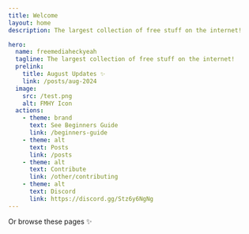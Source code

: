 ```yaml
---
title: Welcome
layout: home
description: The largest collection of free stuff on the internet!

hero:
  name: freemediaheckyeah
  tagline: The largest collection of free stuff on the internet!
  prelink:
    title: August Updates ✨
    link: /posts/aug-2024
  image:
    src: /test.png
    alt: FMHY Icon
  actions:
    - theme: brand
      text: See Beginners Guide
      link: /beginners-guide
    - theme: alt
      text: Posts
      link: /posts
    - theme: alt
      text: Contribute
      link: /other/contributing
    - theme: alt
      text: Discord
      link: https://discord.gg/Stz6y6NgNg
---
```

<p class="text-center text-lg text-gray-500 dark:text-gray-400">Or browse these pages ✨️</p>
<LinkCard title="Adblocking" href="/adblockvpnguide" tags="adblock,privacy" description="Learn how to block ads, trackers and other nasty things." />
<LinkCard title="Artificial Intelligence" href="/ai" tags="AI" description="Learn how to use AI to make your life easier." />
<LinkCard title="Streaming" href="/videopiracyguide" tags="movies" description="Stream, download and torrent all your favourite movies or shows!" />
<LinkCard title="Listening" href="/audiopiracyguide" tags="music" description="Stream, download and torrent songs, podcasts and more!" />
<LinkCard title="Gaming" href="/gamingpiracyguide" tags="gaming,emulation" description="Download and play all your favourite games or emulate some old but gold ones!" />
<LinkCard title="Reading" href="/readingpiracyguide" tags="books,manga,comics" description="Whether you're a bookworm, otaku or comic book fan, you'll be able to find your favourite pieces of literature here for free!" />
<LinkCard title="Downloading" href="/downloadpiracyguide" tags="games,movies" description="Learn how to download movies, tv shows, music, comics, manga, games and more." />
<LinkCard title="Torrenting" href="/torrentpiracyguide" tags="torrenting" description="Learn how to torrent movies, tv shows, music, comics, manga, games and more." />
<LinkCard title="Educational" href="/edupiracyguide" tags="educational" description="Learn how to download, torrent and read educational content." />
<LinkCard title="Android / iOS" href="/android-iosguide" tags="android,apple" description="Learn how to download, torrent and read educational content." />
<LinkCard title="Linux / MacOS" href="/linuxguide" tags="linux,macos" description="Learn how to download, torrent and read educational content." />
<LinkCard title="Non English" href="/non-english" tags="Non-English" description="Learn how to download, torrent and read educational content." />
<LinkCard title="Miscellaneous" href="/miscguide" tags="miscellaneous" description="Learn how to download, torrent and read educational content." />
<LinkCard title="Tools" href="/system-tools" tags="system,tools" description="Learn how to download, torrent and read educational content." />

<script setup>
import { onMounted } from 'vue'

onMounted(() => {
  var preferredKawaii
  try {
    preferredKawaii = localStorage.getItem('uwu')
  } catch (err) {}
  const urlParams = new URLSearchParams(window.location.search)
  const kawaii = urlParams.get('uwu')
  const setKawaii = () => {
    const images = document.querySelectorAll('.VPImage.image-src')
    images.forEach((img) => {
      img.src = '/logo-uwu.svg'
    })
  }
  const resetKawaii = () => {
    const images = document.querySelectorAll('.VPImage.image-src')
    images.forEach((img) => {
      img.src = '/test.png'
    })
  }
  if (kawaii === 'true') {
    try {
      localStorage.setItem('uwu', true)
    } catch (err) {}
    console.log('uwu mode enabled. Disable with "?uwu=false".');
    setKawaii()
  } else if (kawaii === 'false') {
    try {
      localStorage.removeItem('uwu', false)
    } catch (err) {}
    resetKawaii()
  } else if (preferredKawaii) {
    setKawaii()
  }

  let clickCount = 0;
  const heroImage = document.querySelector('.VPImage.image-src');
  
  const handleClick = () => {
    clickCount += 1;
    if (clickCount === 5) {
      const isKawaii = localStorage.getItem('uwu') === 'true';
      if (isKawaii) {
        localStorage.removeItem('uwu');
        resetKawaii();
        console.log('uwu mode disabled.');
      } else {
        localStorage.setItem('uwu', true);
        setKawaii();
        console.log('uwu mode enabled after 5 clicks.');
      }
      clickCount = 0;
    }
  };

  if (heroImage) {
    heroImage.addEventListener('click', handleClick);
  }
})
</script>
